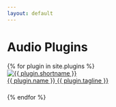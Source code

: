 ```yaml
---
layout: default
---
```


# Audio Plugins

<div class="row">
{% for plugin in site.plugins %}
<div class="col-bottom-pad">
        <div class="text-center product_box">
            <div class="product_image">
                <!-- Start: Image -->
                    <a href="{{ plugin.url }}"><img src="assets/images/{{ plugin.shortname }}.webp" display="block" max-width="250px" height="auto" alt="{{ plugin.shortname }}"></a>
                <!-- End: Image -->
            </div>
            <div class="product_info" style="padding-bottom: 8px; width: 100%">
                <!-- Start: Name -->
                <a href="{{ plugin.url }}">
                    <span class="big_text_header">{{ plugin.name }}</span>
                    <span class="small_text_header">{{ plugin.tagline }}</span>
                </a>
                <!-- End: Name -->
            </div>
            <div style="">
            </div>
        </div>
    </div>

{% endfor %}
</div>
